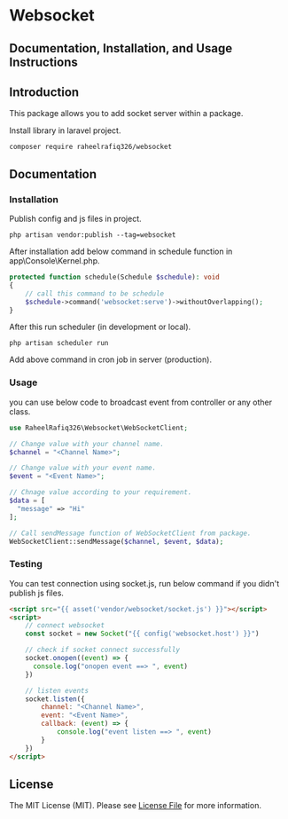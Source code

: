 # Websocket

## Documentation, Installation, and Usage Instructions

<!-- See the [documentation](https://spatie.be/docs/laravel-permission/) for detailed installation and usage instructions. -->

## Introduction
This package allows you to add socket server within a package.

Install library in laravel project.

```terminal
composer require raheelrafiq326/websocket
```

## Documentation

### Installation
Publish config and js files in project.

```terminal
php artisan vendor:publish --tag=websocket
```

After installation add below command in schedule function in app\Console\Kernel.php.

```php
protected function schedule(Schedule $schedule): void
{
    // call this command to be schedule
    $schedule->command('websocket:serve')->withoutOverlapping();
}
```

After this run scheduler (in development or local).
```terminal
php artisan scheduler run
```

Add above command in cron job in server (production).

### Usage
you can use below code to broadcast event from controller or any other class.

```php
use RaheelRafiq326\Websocket\WebSocketClient;

// Change value with your channel name.
$channel = "<Channel Name>";

// Change value with your event name.
$event = "<Event Name>";

// Chnage value according to your requirement.
$data = [
  "message" => "Hi"
];

// Call sendMessage function of WebSocketClient from package.
WebSocketClient::sendMessage($channel, $event, $data);

```

### Testing
You can test connection using socket.js, run below command if you didn't publish js files.

```html
<script src="{{ asset('vendor/websocket/socket.js') }}"></script>
<script>
    // connect websocket
    const socket = new Socket("{{ config('websocket.host') }}")

    // check if socket connect successfully
    socket.onopen((event) => {
      console.log("onopen event ==> ", event)
    })

    // listen events
    socket.listen({
        channel: "<Channel Name>",
        event: "<Event Name>",
        callback: (event) => {
            console.log("event listen ==> ", event)
        }
    })
</script>
```



## License

The MIT License (MIT). Please see [License File](LICENSE.md) for more information.